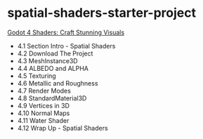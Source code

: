 # spatial-shaders-starter-project

[Godot 4 Shaders: Craft Stunning Visuals](https://www.gamedev.tv/dashboard/courses/113)
 
- 4.1 Section Intro - Spatial Shaders
- 4.2 Download The Project
- 4.3 MeshInstance3D
- 4.4 ALBEDO and ALPHA
- 4.5 Texturing
- 4.6 Metallic and Roughness
- 4.7 Render Modes
- 4.8 StandardMaterial3D
- 4.9 Vertices in 3D
- 4.10 Normal Maps
- 4.11 Water Shader
- 4.12 Wrap Up - Spatial Shaders
